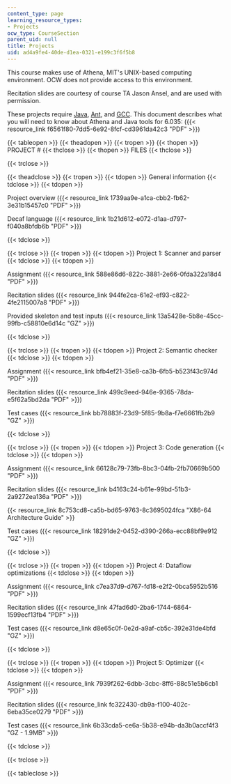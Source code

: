 ```yaml
---
content_type: page
learning_resource_types:
- Projects
ocw_type: CourseSection
parent_uid: null
title: Projects
uid: ad4a9fe4-40de-d1ea-0321-e199c3f6f5b8
---
```


This course makes use of Athena, MIT's UNIX-based computing environment. OCW does not provide access to this environment.

Recitation slides are courtesy of course TA Jason Ansel, and are used with permission.

These projects require [Java](http://www.oracle.com/technetwork/java/javase/downloads/index.html), [Ant](http://ant.apache.org/), and [GCC](http://gcc.gnu.org/). This document describes what you will need to know about Athena and Java tools for 6.035: ({{< resource_link f6561f80-7dd5-6e92-8fcf-cd3961da42c3 "PDF" >}})

{{< tableopen >}}
{{< theadopen >}}
{{< tropen >}}
{{< thopen >}}
PROJECT #
{{< thclose >}}
{{< thopen >}}
FILES
{{< thclose >}}

{{< trclose >}}

{{< theadclose >}}
{{< tropen >}}
{{< tdopen >}}
General information
{{< tdclose >}}
{{< tdopen >}}


Project overview ({{< resource_link 1739aa9e-a1ca-cbb2-fb62-3e31b15457c0 "PDF" >}})

Decaf language ({{< resource_link 1b21d612-e072-d1aa-d797-f040a8bfdb6b "PDF" >}})


{{< tdclose >}}

{{< trclose >}}
{{< tropen >}}
{{< tdopen >}}
Project 1: Scanner and parser
{{< tdclose >}}
{{< tdopen >}}


Assignment ({{< resource_link 588e86d6-822c-3881-2e66-0fda322a18d4 "PDF" >}})

Recitation slides ({{< resource_link 944fe2ca-61e2-ef93-c822-4fe2115007a8 "PDF" >}})

Provided skeleton and test inputs ({{< resource_link 13a5428e-5b8e-45cc-99fb-c58810e6d14c "GZ" >}})


{{< tdclose >}}

{{< trclose >}}
{{< tropen >}}
{{< tdopen >}}
Project 2: Semantic checker
{{< tdclose >}}
{{< tdopen >}}


Assignment ({{< resource_link bfb4ef21-35e8-ca3b-6fb5-b523f43c974d "PDF" >}})

Recitation slides ({{< resource_link 499c9eed-946e-9365-78da-e5f62a5bd2da "PDF" >}})

Test cases ({{< resource_link bb78883f-23d9-5f85-9b8a-f7e6661fb2b9 "GZ" >}})


{{< tdclose >}}

{{< trclose >}}
{{< tropen >}}
{{< tdopen >}}
Project 3: Code generation
{{< tdclose >}}
{{< tdopen >}}


Assignment ({{< resource_link 66128c79-73fb-8bc3-04fb-2fb70669b500 "PDF" >}})

Recitation slides ({{< resource_link b4163c24-b61e-99bd-51b3-2a9272ea136a "PDF" >}})

{{< resource_link 8c753cd8-ca5b-bd65-9763-8c3695024fca "X86-64 Architecture Guide" >}}

Test cases ({{< resource_link 18291de2-0452-d390-266a-ecc88bf9e912 "GZ" >}})


{{< tdclose >}}

{{< trclose >}}
{{< tropen >}}
{{< tdopen >}}
Project 4: Dataflow optimizations
{{< tdclose >}}
{{< tdopen >}}


Assignment ({{< resource_link c7ea37d9-d767-fd18-e2f2-0bca5952b516 "PDF" >}})

Recitation slides ({{< resource_link 47fad6d0-2ba6-1744-6864-1599ecf13fb4 "PDF" >}})

Test cases ({{< resource_link d8e65c0f-0e2d-a9af-cb5c-392e31de4bfd "GZ" >}})


{{< tdclose >}}

{{< trclose >}}
{{< tropen >}}
{{< tdopen >}}
Project 5: Optimizer
{{< tdclose >}}
{{< tdopen >}}


Assignment ({{< resource_link 7939f262-6dbb-3cbc-8ff6-88c51e5b6cb1 "PDF" >}})

Recitation slides ({{< resource_link fc322430-db9a-f100-402c-6eba35ce0279 "PDF" >}})

Test cases ({{< resource_link 6b33cda5-ce6a-5b38-e94b-da3b0accf4f3 "GZ - 1.9MB" >}})


{{< tdclose >}}

{{< trclose >}}

{{< tableclose >}}